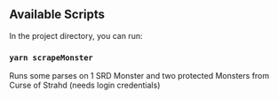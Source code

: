 ## Available Scripts

In the project directory, you can run:

### `yarn scrapeMonster`

Runs some parses on 1 SRD Monster and two protected Monsters from Curse of Strahd (needs login credentials)